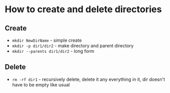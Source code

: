 # How to create and delete directories

## Create

- `mkdir NewDirName` - simple create
- `mkdir -p dir1/dir2` - make directory and parent directory
- `mkdir --parents dir1/dir2` - long form

## Delete

- `rm -rf dir1` - recursively delete, delete it any everything in it, dir doesn't have to be empty like usual
